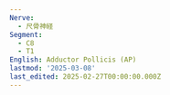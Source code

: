 ```yaml
---
Nerve:
  - 尺骨神経
Segment:
  - C8
  - T1
English: Adductor Pollicis (AP)
lastmod: '2025-03-08'
last_edited: 2025-02-27T00:00:00.000Z
---
```



